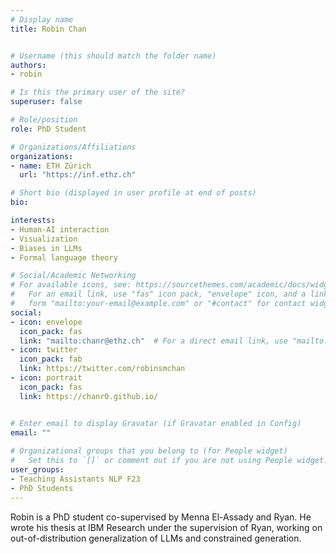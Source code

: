 ```yaml
---
# Display name
title: Robin Chan


# Username (this should match the folder name)
authors:
- robin

# Is this the primary user of the site?
superuser: false

# Role/position
role: PhD Student

# Organizations/Affiliations
organizations:
- name: ETH Zürich
  url: "https://inf.ethz.ch"

# Short bio (displayed in user profile at end of posts)
bio: 

interests:
- Human-AI interaction
- Visualization
- Biases in LLMs
- Formal language theory

# Social/Academic Networking
# For available icons, see: https://sourcethemes.com/academic/docs/widgets/#icons
#   For an email link, use "fas" icon pack, "envelope" icon, and a link in the
#   form "mailto:your-email@example.com" or "#contact" for contact widget.
social:
- icon: envelope
  icon_pack: fas
  link: "mailto:chanr@ethz.ch"  # For a direct email link, use "mailto:test@example.org".
- icon: twitter
  icon_pack: fab
  link: https://twitter.com/robinsmchan
- icon: portrait
  icon_pack: fas
  link: https://chanr0.github.io/


# Enter email to display Gravatar (if Gravatar enabled in Config)
email: ""
  
# Organizational groups that you belong to (for People widget)
#   Set this to `[]` or comment out if you are not using People widget.  
user_groups:
- Teaching Assistants NLP F23
- PhD Students
---
```

Robin is a PhD student co-supervised by Menna El-Assady and Ryan. He wrote his thesis at IBM Research under the supervision of Ryan, working on out-of-distribution generalization of LLMs and constrained generation.
